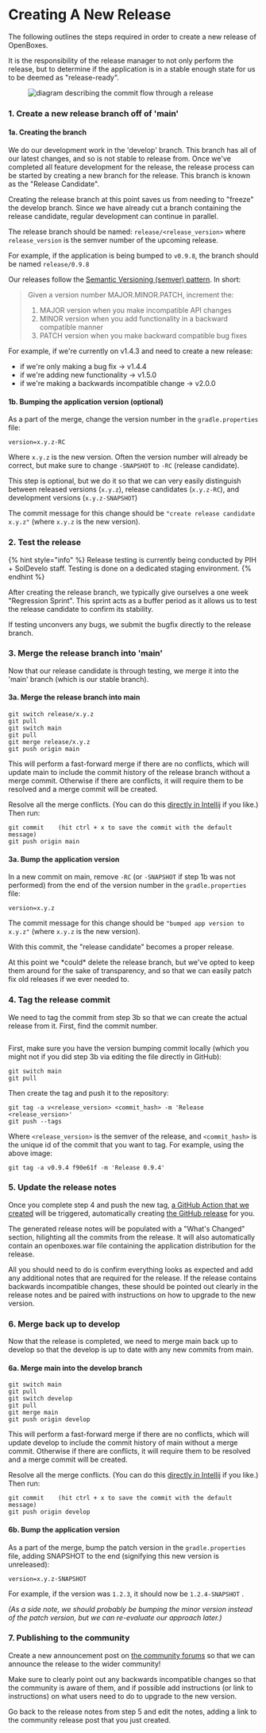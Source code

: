 # Creating A New Release

The following outlines the steps required in order to create a new release of OpenBoxes.

It is the responsibility of the release manager to not only perform the release, but to determine if the application is in a stable enough state for us to be deemed as "release-ready".

<figure><img src=".gitbook/assets/release-flow.png" alt="diagram describing the commit flow through a release"><figcaption></figcaption></figure>

### 1. Create a new release branch off of 'main'

#### 1a. Creating the branch

We do our development work in the 'develop' branch. This branch has all of our latest changes, and so is not stable to release from. Once we've completed all feature development for the release, the release process can be started by creating a new branch for the release. This branch is known as the "Release Candidate".

Creating the release branch at this point saves us from needing to "freeze" the develop branch. Since we have already cut a branch containing the release candidate, regular development can continue in parallel.

The release branch should be named: `release/<release_version>`  where `release_version` is the semver number of the upcoming release.

For example, if the application is being bumped to `v0.9.8`, the branch should be named `release/0.9.8`

Our releases follow the [Semantic Versioning (semver) pattern](https://semver.org/). In short:

> Given a version number MAJOR.MINOR.PATCH, increment the:
>
> 1. MAJOR version when you make incompatible API changes
> 2. MINOR version when you add functionality in a backward compatible manner
> 3. PATCH version when you make backward compatible bug fixes

For example, if we're currently on v1.4.3 and need to create a new release:

* if we're only making a bug fix -> v1.4.4
* if we're adding new functionality -> v1.5.0
* if we're making a backwards incompatible change -> v2.0.0

#### 1b. Bumping the application version (optional)

As a part of the merge, change the version number in the `gradle.properties` file:

```
version=x.y.z-RC
```

Where `x.y.z` is the new version. Often the version number will already be correct, but make sure to change `-SNAPSHOT` to `-RC` (release candidate).

This step is optional, but we do it so that we can very easily distinguish between released versions (`x.y.z`), release candidates (`x.y.z-RC`), and development versions (`x.y.z-SNAPSHOT`)

The commit message for this change should be `"create release candidate x.y.z"` (where `x.y.z` is the new version).



### 2. Test the release

{% hint style="info" %}
Release testing is currently being conducted by PIH + SolDevelo staff. Testing is done on a dedicated staging environment.
{% endhint %}

After creating the release branch, we typically give ourselves a one week "Regression Sprint". This sprint acts as a buffer period as it allows us to test the release candidate to confirm its stability.

If testing unconvers any bugs, we submit the bugfix directly to the release branch.



### 3. Merge the release branch into 'main'

Now that our release candidate is through testing, we merge it into the 'main' branch (which is our stable branch).

#### 3a. Merge the release branch into main

```
git switch release/x.y.z
git pull
git switch main
git pull
git merge release/x.y.z
git push origin main
```

This will perform a fast-forward merge if there are no conflicts, which will update main to include the commit history of the release branch without a merge commit. Otherwise if there are conflicts, it will require them to be resolved and a merge commit will be created.

Resolve all the merge conflicts. (You can do this [directly in Intellij](https://www.jetbrains.com/help/idea/resolve-conflicts.html) if you like.) Then run:

```
git commit    (hit ctrl + x to save the commit with the default message)
git push origin main
```

#### 3a. Bump the application version

In a new commit on main, remove `-RC` (or `-SNAPSHOT` if step 1b was not performed) from the end of the version number in the `gradle.properties` file:

```
version=x.y.z
```

The commit message for this change should be `"bumped app version to x.y.z"` (where `x.y.z` is the new version).

With this commit, the "release candidate" becomes a proper release.

At this point we \*could\* delete the release branch, but we've opted to keep them around for the sake of transparency, and so that we can easily patch fix old releases if we ever needed to.



### 4. Tag the release commit

We need to tag the commit from step 3b so that we can create the actual release from it. First, find the commit number.

<figure><img src=".gitbook/assets/image.png" alt=""><figcaption></figcaption></figure>

First, make sure you have the version bumping commit locally (which you might not if you did step 3b via editing the file directly in GitHub):

```
git switch main
git pull
```

Then create the tag and push it to the repository:

```console
git tag -a v<release_version> <commit_hash> -m 'Release <release_version>'
git push --tags
```

Where `<release_version>` is the semver of the release, and `<commit_hash>` is the unique id of the commit that you want to tag. For example, using the above image:

```
git tag -a v0.9.4 f90e61f -m 'Release 0.9.4'
```



### 5. Update the release notes

Once you complete step 4 and push the new tag, [a GitHub Action that we created](https://github.com/openboxes/openboxes/actions/workflows/do-github-release.yml) will be triggered, automatically creating [the GitHub release](https://github.com/openboxes/openboxes/releases) for you.

The generated release notes will be populated with a "What's Changed" section, hilighting all the commits from the release. It will also automatically contain an openboxes.war file containing the application distribution for the release.

All you should need to do is confirm everything looks as expected and add any additional notes that are required for the release. If the release contains backwards incompatible changes, these should be pointed out clearly in the release notes and be paired with instructions on how to upgrade to the new version.



### 6. Merge back up to develop

Now that the release is completed, we need to merge main back up to develop so that the develop is up to date with any new commits from main.

#### 6a. Merge main into the develop branch

```
git switch main
git pull
git switch develop
git pull
git merge main
git push origin develop
```

This will perform a fast-forward merge if there are no conflicts, which will update develop to include the commit history of main without a merge commit. Otherwise if there are conflicts, it will require them to be resolved and a merge commit will be created.

Resolve all the merge conflicts. (You can do this [directly in Intellij](https://www.jetbrains.com/help/idea/resolve-conflicts.html) if you like.) Then run:

```
git commit    (hit ctrl + x to save the commit with the default message)
git push origin develop
```

#### 6b. Bump the application version

As a part of the merge, bump the patch version in the `gradle.properties` file, adding SNAPSHOT to the end (signifying this new version is unreleased):

```
version=x.y.z-SNAPSHOT
```

For example, if the version was `1.2.3`, it should now be `1.2.4-SNAPSHOT` .

_(As a side note, we should probably be bumping the minor version instead of the patch version, but we can re-evaluate our approach later.)_



### 7. Publishing to the community

Create a new announcement post on [the community forums](https://community.openboxes.com/c/announcements/12) so that we can announce the release to the wider community!

Make sure to clearly point out any backwards incompatible changes so that the community is aware of them, and if possible add instructions (or link to instructions) on what users need to do to upgrade to the new version.

Go back to the release notes from step 5 and edit the notes, adding a link to the community release post that you just created.
